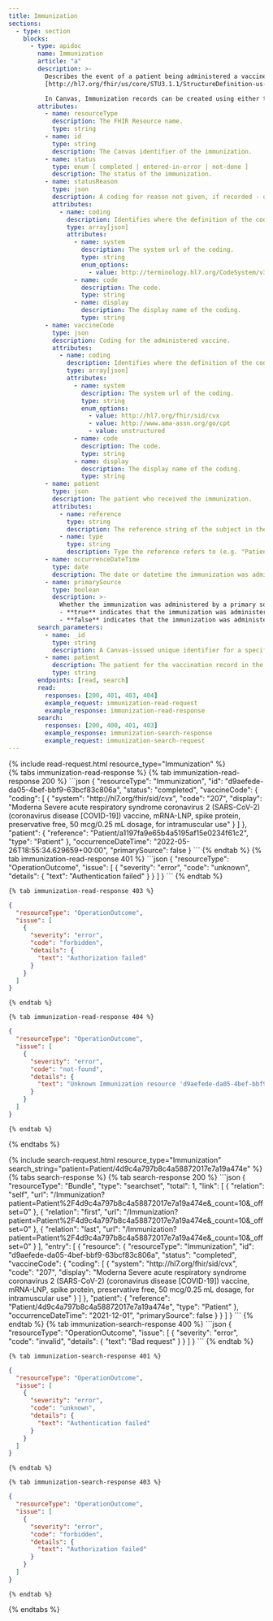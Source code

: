 ```yaml
---
title: Immunization
sections:
  - type: section
    blocks:
      - type: apidoc
        name: Immunization
        article: "a"
        description: >-
          Describes the event of a patient being administered a vaccine or a record of an immunization as reported by a patient, a clinician or another party.<br><br>
          [http://hl7.org/fhir/us/core/STU3.1.1/StructureDefinition-us-core-immunization.html](http://hl7.org/fhir/us/core/STU3.1.1/StructureDefinition-us-core-immunization.html)<br><br>

          In Canvas, Immunization records can be created using either the [Immunization Statement Commmand](https://canvas-medical.zendesk.com/hc/en-us/articles/360057140293) or the [Immunize Command](https://canvas-medical.zendesk.com/hc/en-us/articles/360057139673).
        attributes:
          - name: resourceType
            description: The FHIR Resource name.
            type: string
          - name: id
            type: string
            description: The Canvas identifier of the immunization.
          - name: status
            type: enum [ completed | entered-in-error | not-done ]
            description: The status of the immunization.
          - name: statusReason
            type: json
            description: A coding for reason not given, if recorded - omitted otherwise.
            attributes:
              - name: coding
                description: Identifies where the definition of the code comes from.
                type: array[json]
                attributes: 
                  - name: system
                    description: The system url of the coding.
                    type: string
                    enum_options:
                      - value: http://terminology.hl7.org/CodeSystem/v3-ActReaso
                  - name: code
                    description: The code.
                    type: string
                  - name: display
                    description: The display name of the coding.
                    type: string
          - name: vaccineCode
            type: json
            description: Coding for the administered vaccine.
            attributes:
              - name: coding
                description: Identifies where the definition of the code comes from.
                type: array[json]
                attributes: 
                  - name: system
                    description: The system url of the coding.
                    type: string
                    enum_options:
                      - value: http://hl7.org/fhir/sid/cvx
                      - value: http://www.ama-assn.org/go/cpt
                      - value: unstructured
                  - name: code
                    description: The code.
                    type: string
                  - name: display
                    description: The display name of the coding.
                    type: string
          - name: patient
            type: json
            description: The patient who received the immunization.
            attributes:
              - name: reference
                type: string
                description: The reference string of the subject in the format of `"Patient/a39cafb9d1b445be95a2e2548e12a787"`.
              - name: type
                type: string
                description: Type the reference refers to (e.g. "Patient").
          - name: occurrenceDateTime
            type: date
            description: The date or datetime the immunization was administered or reported to have been administered.
          - name: primarySource
            type: boolean
            description: >-
              Whether the immunization was administered by a primary source.<br><br>
              - **true** indicates that the immunization was administered within the clinic. To document immunizations like these, use an [Immunize Command](https://canvas-medical.zendesk.com/hc/en-us/articles/360057140293).<br><br>
              - **false** indicates that the immunization was administered outside the clinic. To document this immunizations like these, use an [Immunization Statement Command](https://canvas-medical.zendesk.com/hc/en-us/articles/360057139673).
        search_parameters:
          - name: _id
            type: string
            description: A Canvas-issued unique identifier for a specific immunization.
          - name: patient
            description: The patient for the vaccination record in the format `Patient/a39cafb9d1b445be95a2e2548e12a787`.
            type: string
        endpoints: [read, search]
        read:
          responses: [200, 401, 403, 404]
          example_request: immunization-read-request
          example_response: immunization-read-response
        search:
          responses: [200, 400, 401, 403]
          example_response: immunization-search-response
          example_request: immunization-search-request
---
```


<div id="immunization-read-request">
{% include read-request.html resource_type="Immunization" %}
</div>

<div id="immunization-read-response">
  {% tabs immunization-read-response %}
    {% tab immunization-read-response 200 %}
```json
{
  "resourceType": "Immunization",
  "id": "d9aefede-da05-4bef-bbf9-63bcf83c806a",
  "status": "completed",
  "vaccineCode": {
      "coding": [
        {
          "system": "http://hl7.org/fhir/sid/cvx",
          "code": "207",
          "display": "Moderna Severe acute respiratory syndrome coronavirus 2 (SARS-CoV-2) (coronavirus disease [COVID-19]) vaccine, mRNA-LNP, spike protein, preservative free, 50 mcg/0.25 mL dosage, for intramuscular use"
        }
      ]
  },
  "patient": {
      "reference": "Patient/a1197fa9e65b4a5195af15e0234f61c2",
      "type": "Patient"
  },
  "occurrenceDateTime": "2022-05-26T18:55:34.629659+00:00",
  "primarySource": false
}
```
    {% endtab %}
    {% tab immunization-read-response 401 %}
```json
{
  "resourceType": "OperationOutcome",
  "issue": [
    {
      "severity": "error",
      "code": "unknown",
      "details": {
        "text": "Authentication failed"
      }
    }
  ]
}
```
    {% endtab %}

    {% tab immunization-read-response 403 %}
```json
{
  "resourceType": "OperationOutcome",
  "issue": [
    {
      "severity": "error",
      "code": "forbidden",
      "details": {
        "text": "Authorization failed"
      }
    }
  ]
}
```
    {% endtab %}

    {% tab immunization-read-response 404 %}
```json
{
  "resourceType": "OperationOutcome",
  "issue": [
    {
      "severity": "error",
      "code": "not-found",
      "details": {
        "text": "Unknown Immunization resource 'd9aefede-da05-4bef-bbf9-63bcf83c806b'"
      }
    }
  ]
}
```
    {% endtab %}
  {% endtabs %}
</div>

<div id="immunization-search-request">
{% include search-request.html resource_type="Immunization" search_string="patient=Patient/4d9c4a797b8c4a58872017e7a19a474e" %}
</div>

<div id="immunization-search-response">
{% tabs search-response %}
{% tab search-response 200 %}
```json
{
    "resourceType": "Bundle",
    "type": "searchset",
    "total": 1,
    "link": [
      {
        "relation": "self",
        "url": "/Immunization?patient=Patient%2F4d9c4a797b8c4a58872017e7a19a474e&_count=10&_offset=0"
      },
      {
        "relation": "first",
        "url": "/Immunization?patient=Patient%2F4d9c4a797b8c4a58872017e7a19a474e&_count=10&_offset=0"
      },
      {
        "relation": "last",
        "url": "/Immunization?patient=Patient%2F4d9c4a797b8c4a58872017e7a19a474e&_count=10&_offset=0"
      }
    ],
    "entry": [
      {
        "resource": {
          "resourceType": "Immunization",
          "id": "d9aefede-da05-4bef-bbf9-63bcf83c806a",
          "status": "completed",
          "vaccineCode": {
            "coding": [
              {
                "system": "http://hl7.org/fhir/sid/cvx",
                "code": "207",
                "display": "Moderna Severe acute respiratory syndrome coronavirus 2 (SARS-CoV-2) (coronavirus disease [COVID-19]) vaccine, mRNA-LNP, spike protein, preservative free, 50 mcg/0.25 mL dosage, for intramuscular use"
              }
            ]
          },
          "patient": {
              "reference": "Patient/4d9c4a797b8c4a58872017e7a19a474e",
              "type": "Patient"
          },
          "occurrenceDateTime": "2021-12-01",
          "primarySource": false
        }
      }
    ]
}
```
{% endtab %}
{% tab immunization-search-response 400 %}
```json
{
  "resourceType": "OperationOutcome",
  "issue": [
    {
      "severity": "error",
      "code": "invalid",
      "details": {
        "text": "Bad request"
      }
    }
  ]
}
```
    {% endtab %}

    {% tab immunization-search-response 401 %}
```json
{
  "resourceType": "OperationOutcome",
  "issue": [
    {
      "severity": "error",
      "code": "unknown",
      "details": {
        "text": "Authentication failed"
      }
    }
  ]
}
```
    {% endtab %}

    {% tab immunization-search-response 403 %}
```json
{
  "resourceType": "OperationOutcome",
  "issue": [
    {
      "severity": "error",
      "code": "forbidden",
      "details": {
        "text": "Authorization failed"
      }
    }
  ]
}
```
    {% endtab %}
  {% endtabs %}
</div>

